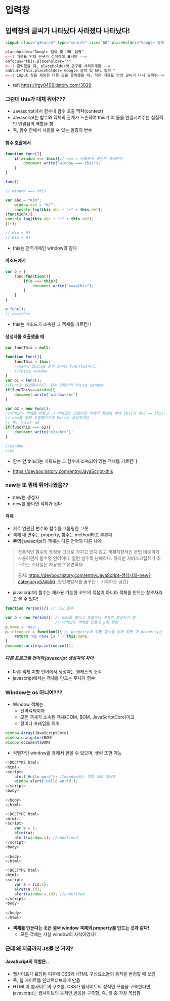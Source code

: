 # 입력창

## 입력창의 글씨가 나타났다 사라졌다 나타났다!

```html
<input class="gSearch" type="search" size="60" placeholder="Google 검색 및 URL 입력" onfocus="this.placeholder=''" onblur="this.placeholder='Google 검색 및 URL 입력'" name="search">
```



```html
placeholder="Google 검색 및 URL 입력"
<--! 따음표 안의 문구가 검색창에 표시됨 -->
onfocus="this.placeholder=''"
<--! 클릭했을 때, placeholder의 문구를 사라지게함 -->
onblur="this.placeholder='Google 검색 및 URL 입력'"
<--! input 창을 제외한 다른 곳을 클릭했을 때, 작은 따음표 안의 글씨가 다시 출력됨-->
```



- ref: https://rgy0409.tistory.com/3029



### 그런데 this가 대체 뭐야???

- Javascript에서 함수내 함수 호출 맥락(context)
- Javascript는 함수와 객체의 관계가 느슨하여 this가 이 둘을 연결시켜주는 실질적인 연결점의 역할을 함
- 즉, 함수 안에서 사용할 수 있는 일종의 변수

#### 함수 호출에서

```javascript
function func(){
    if(window === this){// === > 정확하게 같은지 체크한다
        document.write("window === this");
	}
}

func()

// window === this
```

```javascript
var abc = "Kim";
	window.def = "HJ";
	console.log(this.abc + "+" + this.def);
(function(){
console.log(this.abc + "+" + this.def);
})();

// Kim + HJ
// Kim + HJ
```

- this는 전역개체인 window와 같다



#### 메소드에서

```javascript
var o = {
    func:function(){
        if(o === this){
            document.write("o===this");
        }
    }
}

o.func();
// o===this
```

- this는 메소드가 소속한 그 객체를 가르킨다



#### 생성자를 호출했을 때

```javascript
var funcThis = null;

function Func(){
    funcThis = this;
    //var이 없으므로 전역 변수인 funcThis이다.
    //this는 window
}
var o1 = Func();
//Func는 일반함수이다. 함수 안에서의 this는 window
if(funcThis===window){
    document.write('window</br')
}

var o2 = new Func();
//비어있는 객체를 만들고 그 비어있는 만들어진 객체가 생성자 안에 this가 된다 == this는 생성된 객체를 가리킨다.
// new를 통해 호출했으므로 Func는 생성자이다
// 즉, this는 o2
if(funcThis === o2){
    document.write('o2</br>'):
}

//window
//o2
```

- 함수 안 this라는 키워드는 그 함수에 소속되어 있는 객체를 가르킨다



- https://devbox.tistory.com/entry/JavaScript-this



### new는 또 뭔데 튀어나왔음??

- new는 생성자
- new를 붙이면 객체가 된다

#### 객체

- 서로 연관된 변수와 함수를 그룹핑한 그릇
- 객체 내 변수는 property, 함수는 method라고 부른다
- **주의** javascript의 객체는 다른 언어와 다른 체계

> 전통적인 함수의 특징을 그대로 가지고 있지 않고 객체지향적인 문법 비슷하게 사용하면서 함수형 언어이다. 알면 알수록 난해하다. 하지만 자바스크립트가 추구하는 스타일은 자유롭고 유연하다.
>
> 출처: https://devbox.tistory.com/entry/JavaScript-생성자와-new?category=574556 [장인개발자를 꿈꾸는 :: 기록하는 공간]

- javascript의 함수는 재사용 가능한 코드의 묶음이 아니라 객체를 만드는 창조자라고 볼 수 있다!

```javascript
function Person(){} // 그냥 함수

var p = new Person(): // new를 붙이고 호출하니 객체의 생성자가 됨
					  // 비어있는 객체를 만들고 p에 반환
p.name = 'you';
p.introduce = function(){ // property에 익명 함수를 넣게 되면 이 property는 메소드라고 불리게 된다.
    return 'My name is ' + this.name;
}
document.write(p.introduce());
```



##### 다른 프로그램 언어와 javascript 생성자의 차이

- 다른 객체 지향 언어에서 생성자는 클래스의 소속
- javascript에서는 객체를 만드는 주체가 함수



### Window는 os 아니여???

- Window 객체는
  - 전역객체이자
  - 모든 객체가 소속된 객체(DOM, BOM, JavaScriptCore)이고
  - 창이나 프레임을 의미

```javascript
window.Array(JavaScriptCore)
window.navigator(BOM)
window.document(DOM)
```

- 식별자인 window를 통해서 얻을 수 있으며, 생략 또한 가능

```javascript
<!DOCTYPE html>
<html>
<script>
    alet('Hello word'); //window라는 객체 내의 메서드
	window.alert('Hello world');
</script>
<body>
    
</body>
</html>
```

```javascript
<!DOCTYPE html>
<html>
<script>
    var a = 1;
	alret(a);
	alert(window.a); //undefined
</script>
<body>
    
</body>
</html>
```

```javascript
<!DOCTYPE html>
<html>
<script>
    var a = {id:1};
	alret(a.id);
	alert(window.a.id); //undefined
</script>
<body>
    
</body>
</html>
```

- **객체를 만든다는 것은 결국 window 객체의 property를 만드는 것과 같다!**
  - 모든 객체는 사실 window의 자식이었다!



### 근데 왜 지금까지 JS를 본 거지?

#### JavaScript의 역할은..

- 웹사이트가 로딩된 이후에 CSS와 HTML 구성요소들의 동작을 변경할 때 쓰임
- 즉, 웹 사이트를 인터랙티브하게 만듦
- HTML이 웹사이트의 구조를, CSS가 웹사이트의 정적인 모습을 구축한다면, javascript는 웹사이트의 동적인 반응을 구축함, 즉, 셋 중 가장 복잡함